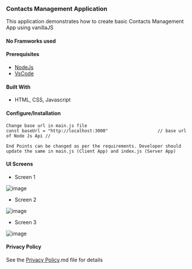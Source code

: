 ###  Contacts Management Application

This application demonstrates how to create basic Contacts Management App using vanillaJS

#### No Framworks used



#### Prerequisites
* [NodeJs](https://nodejs.org/en/download/)
* [VsCode](https://code.visualstudio.com/)

#### Built With

* HTML, CSS, Javascript

#### Configure/Installation
```
Change base url in main.js file
const baseUrl = "http://localhost:3000"                   // base url of Node Js Api //

End Points can be changed as per the requirements. Developer should update the same in main.js (Client App) and index.js (Server App)

```


#### UI Screens

* Screen 1 

![image](https://github.com/abhayarora23UNT/VanilaJs_ContactManagement/assets/98612141/78f13884-b35b-4d40-9609-f62f175d4fe6)



* Screen 2

![image](https://github.com/abhayarora23UNT/VanilaJs_ContactManagement/assets/98612141/cfdd390c-346c-4ab3-af72-7c98b8e0e7ff)



* Screen 3


![image](https://github.com/abhayarora23UNT/VanilaJs_ContactManagement/assets/98612141/90745f0a-42bf-4906-85d1-ae78b965f1d9)







#### Privacy Policy


See the [Privacy Policy](Privacy%20Policy.md).md file for details
